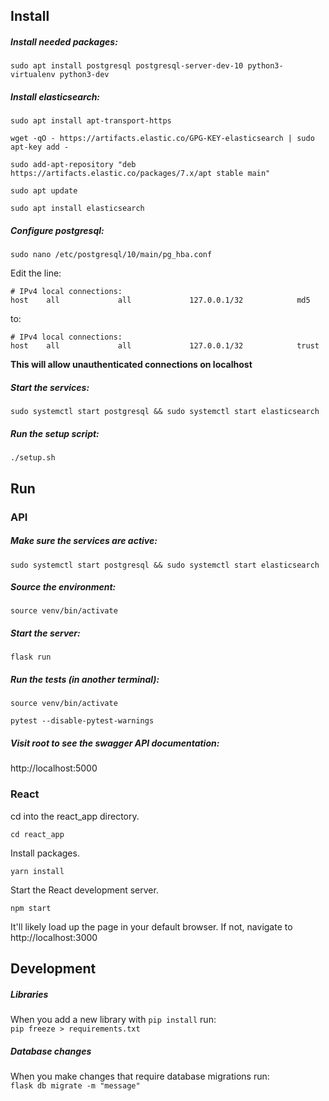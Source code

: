 ## Install
##### Install needed packages:
`sudo apt install postgresql postgresql-server-dev-10 python3-virtualenv python3-dev`

##### Install elasticsearch:
`sudo apt install apt-transport-https`

`wget -qO - https://artifacts.elastic.co/GPG-KEY-elasticsearch | sudo apt-key add -`

`sudo add-apt-repository "deb https://artifacts.elastic.co/packages/7.x/apt stable main"`

`sudo apt update`

`sudo apt install elasticsearch`

##### Configure postgresql:
`sudo nano /etc/postgresql/10/main/pg_hba.conf`

Edit the line:
```
# IPv4 local connections:
host    all             all             127.0.0.1/32            md5
```
to:
```
# IPv4 local connections:
host    all             all             127.0.0.1/32            trust
```
**This will allow unauthenticated connections on localhost**

##### Start the services:
`sudo systemctl start postgresql && sudo systemctl start elasticsearch`

##### Run the setup script:
`./setup.sh`


## Run

### API

##### Make sure the services are active:
`sudo systemctl start postgresql && sudo systemctl start elasticsearch`

##### Source the environment:
`source venv/bin/activate`

##### Start the server:
`flask run`

##### Run the tests (in another terminal):
`source venv/bin/activate`

`pytest --disable-pytest-warnings`

##### Visit root to see the swagger API documentation:
http://localhost:5000

### React

cd into the react_app directory.

`cd react_app`

Install packages.

`yarn install`

Start the React development server.

`npm start`

It'll likely load up the page in your default browser. If not, navigate to http://localhost:3000

## Development
##### Libraries
When you add a new library with `pip install` run:  
`pip freeze > requirements.txt`

##### Database changes
When you make changes that require database migrations run:  
`flask db migrate -m "message"`
